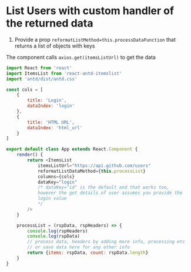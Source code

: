 # List Users with custom handler of the returned data

1. Provide a prop `reformatListMethod=this.processDataFunction`  that returns a list of objects with keys

The component calls `axios.get(itemsListUrl)` to get the data

```js
import React from 'react'
import ItemsList from 'react-antd-itemslist'
import 'antd/dist/antd.css'

const cols = [
    {
        title: 'Login',
        dataIndex: 'login'
    },
    {
        title: 'HTML URL',
        dataIndex: 'html_url'
    }
]

export default class App extends React.Component {
    render() {
        return <ItemsList
            itemsListUrl="https://api.github.com/users"
            reformatListDataMethod={this.processList}
            columns={cols}
            dataKey="login"
            /* dataKey="id" is the default and that works too, 
            however the get details of user assumes you provide the
            login value
            */
        />
    }

    processList = (rspData, rspHeaders) => {
        console.log(rspHeaders)
        console.log(rspData)
        // process data, headers by adding more info, processing etc
        // or save data here for any other info
        return {items: rspData, count: rspData.length}
    }
}
```